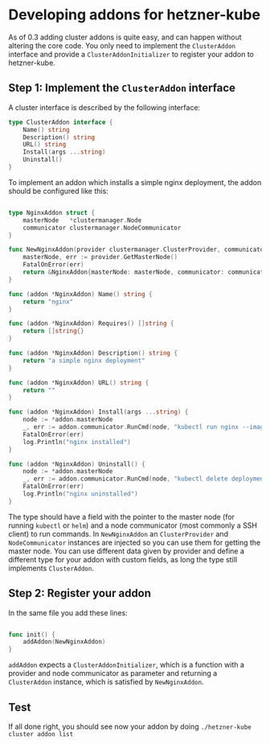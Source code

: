 # Developing addons for hetzner-kube

As of 0.3 adding cluster addons is quite easy, and can happen without altering the core code.
You only need to implement the `ClusterAddon` interface and provide a `ClusterAddonInitializer` to
register your addon to hetzner-kube.


## Step 1: Implement the `ClusterAddon` interface

A cluster interface is described by the following interface:

```go
type ClusterAddon interface {
	Name() string
	Description() string
	URL() string
	Install(args ...string)
	Uninstall()
}
```

To implement an addon which installs a simple nginx deployment, the addon should be configured like this:


```go

type NginxAddon struct {
	masterNode   *clustermanager.Node
	communicator clustermanager.NodeCommunicator
}

func NewNginxAddon(provider clustermanager.ClusterProvider, communicator clustermanager.NodeCommunicator) ClusterAddon {
	masterNode, err := provider.GetMasterNode()
	FatalOnError(err)
	return &NginxAddon{masterNode: masterNode, communicator: communicator}
}

func (addon *NginxAddon) Name() string {
	return "nginx"
}

func (addon *NginxAddon) Requires() []string {
	return []string{}
}

func (addon *NginxAddon) Description() string {
	return "a simple nginx deployment"
}

func (addon *NginxAddon) URL() string {
	return ""
}

func (addon *NginxAddon) Install(args ...string) {
	node := *addon.masterNode
	_, err := addon.communicator.RunCmd(node, "kubectl run nginx --image nginx")
	FatalOnError(err)
	log.Println("nginx installed")
}

func (addon *NginxAddon) Uninstall() {
	node := *addon.masterNode
	_, err := addon.communicator.RunCmd(node, "kubectl delete deployment nginx")
	FatalOnError(err)
	log.Println("nginx uninstalled")
}

```

The type should have a field with the pointer to the master node (for running `kubectl` or `helm`) and a node communicator 
(most commonly a SSH client) to run commands. In `NewNginxAddon` an `ClusterProvider` and `NodeCommunicator` instances are injected
so you can use them for getting the master node. You can use different data given by provider and define a different
type for your addon with custom fields, as long the type still implements `ClusterAddon`.

## Step 2: Register your addon

In the same file you add these lines:

```go

func init() {
	addAddon(NewNginxAddon)
}

```

`addAddon` expects a `ClusterAddonInitializer`, which is a function with a provider and node communicator as parameter 
and returning a `ClusterAddon` instance, which is satisfied by `NewNginxAddon`.


## Test

If all done right, you should see now your addon by doing `./hetzner-kube cluster addon list`
